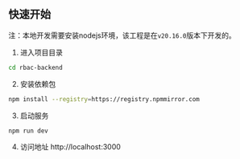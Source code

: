
## 快速开始
注：本地开发需要安装nodejs环境，该工程是在`v20.16.0`版本下开发的。


1. 进入项目目录
```bash
cd rbac-backend
```
2. 安装依赖包
```bash
npm install --registry=https://registry.npmmirror.com
```
3. 启动服务
```bash
npm run dev
```
4. 访问地址
http://localhost:3000
